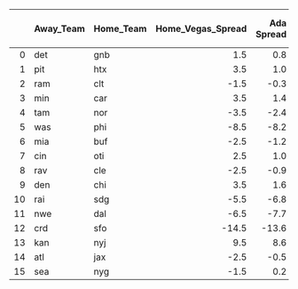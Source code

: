 |    | Away_Team   | Home_Team   |   Home_Vegas_Spread |   Ada Spread |   XgBoost Spread |   Average Predicted Spread | Ada Pick   | XgBoost Pick   | Same Pick?   | Average Pick   |
|---:|:------------|:------------|--------------------:|-------------:|-----------------:|---------------------------:|:-----------|:---------------|:-------------|:---------------|
|  0 | det         | gnb         |                 1.5 |          0.8 |              0.9 |                        0.8 | gnb        | gnb            | Yes          | gnb            |
|  1 | pit         | htx         |                 3.5 |          1.0 |              3.6 |                        2.3 | htx        | pit            | No           | htx            |
|  2 | ram         | clt         |                -1.5 |         -0.3 |             -0.5 |                       -0.4 | ram        | ram            | Yes          | ram            |
|  3 | min         | car         |                 3.5 |          1.4 |              3.3 |                        2.3 | car        | car            | Yes          | car            |
|  4 | tam         | nor         |                -3.5 |         -2.4 |             -3.1 |                       -2.8 | tam        | tam            | Yes          | tam            |
|  5 | was         | phi         |                -8.5 |         -8.2 |             -7.9 |                       -8.1 | was        | was            | Yes          | was            |
|  6 | mia         | buf         |                -2.5 |         -1.2 |             -3.1 |                       -2.2 | mia        | buf            | No           | mia            |
|  7 | cin         | oti         |                 2.5 |          1.0 |              3.0 |                        2.0 | oti        | cin            | No           | oti            |
|  8 | rav         | cle         |                -2.5 |         -0.9 |             -2.8 |                       -1.8 | rav        | cle            | No           | rav            |
|  9 | den         | chi         |                 3.5 |          1.6 |              5.0 |                        3.3 | chi        | den            | No           | chi            |
| 10 | rai         | sdg         |                -5.5 |         -6.8 |             -4.9 |                       -5.8 | sdg        | rai            | No           | sdg            |
| 11 | nwe         | dal         |                -6.5 |         -7.7 |             -6.6 |                       -7.1 | dal        | dal            | Yes          | dal            |
| 12 | crd         | sfo         |               -14.5 |        -13.6 |            -14.0 |                      -13.8 | crd        | crd            | Yes          | crd            |
| 13 | kan         | nyj         |                 9.5 |          8.6 |              9.6 |                        9.1 | nyj        | kan            | No           | nyj            |
| 14 | atl         | jax         |                -2.5 |         -0.5 |             -2.6 |                       -1.6 | atl        | jax            | No           | atl            |
| 15 | sea         | nyg         |                -1.5 |          0.2 |             -0.3 |                       -0.1 | sea        | sea            | Yes          | sea            |